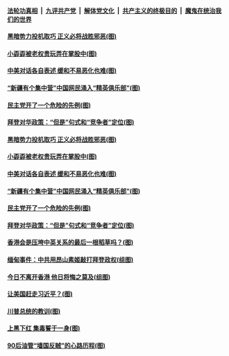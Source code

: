 ####  [法轮功真相](../../../../basic/blob/master/README.md?t=02090631) &nbsp;|&nbsp; [九评共产党](../../../../9ping.md/blob/master/README.md?t=02090631) &nbsp;|&nbsp; [解体党文化](../../../../jtdwh.md/blob/master/README.md?t=02090631)  &nbsp;|&nbsp; [共产主义的终极目的](../../../../gczydzjmd.md/blob/master/README.md?t=02090631) &nbsp;|&nbsp; [魔鬼在统治我们的世界](../../../../mgztzwmdsj.md/blob/master/README.md?t=02090631) 

#### [黑暗势力投机取巧 正义必将战胜邪恶(图)](../pages/p4/961850.md?t=02090631) 

#### [小孬孬被老权贵玩弄在掌股中(图)](../pages/p4/961790.md?t=02090631) 

#### [中美对话各自表述 缓和不易恶化也难(图)](../pages/p4/961789.md?t=02090631) 

#### [“新疆有个集中营”中国网民涌入“精英俱乐部”(图)](../pages/p4/961782.md?t=02090631) 

#### [民主党开了一个危险的先例(图)](../pages/p4/961784.md?t=02090631) 

#### [拜登对华政策：“但是”句式和“竞争者”定位(图)](../pages/p4/961776.md?t=02090631) 

#### [黑暗势力投机取巧 正义必将战胜邪恶(图)](../pages/p4/961850.md?t=02090631) 




#### [小孬孬被老权贵玩弄在掌股中(图)](../pages/p4/961790.md?t=02090631) 

#### [中美对话各自表述 缓和不易恶化也难(图)](../pages/p4/961789.md?t=02090631) 

#### [“新疆有个集中营”中国网民涌入“精英俱乐部”(图)](../pages/p4/961782.md?t=02090631) 

#### [民主党开了一个危险的先例(图)](../pages/p4/961784.md?t=02090631) 

#### [拜登对华政策：“但是”句式和“竞争者”定位(图)](../pages/p4/961776.md?t=02090631) 

#### [香港会是压垮中英关系的最后一根稻草吗？(图)](../pages/p4/961779.md?t=02090631) 

#### [缅甸事件：中共用昂山素姬敲打拜登政权(组图)](../pages/p4/961679.md?t=02090631) 

#### [今日不离开香港 他日将悔之莫及(组图)](../pages/p4/961661.md?t=02090631) 

#### [让美国赶走习近平？(图)](../pages/p4/961717.md?t=02090631) 

#### [川普总统的教训(图)](../pages/p4/961604.md?t=02090631) 



#### [上黑下红 集毒誓于一身(图)](../pages/p4/961636.md?t=02090631) 



#### [90后油管“墙国反贼‌‌”的心路历程(图)](../pages/p4/961592.md?t=02090631) 

